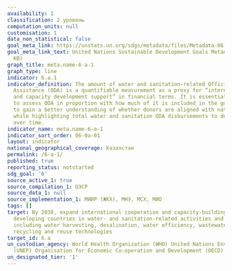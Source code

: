 ```yaml
---
availability: 1
classification: 2 уровень
computation_units: null
customisation: 1
data_non_statistical: false
goal_meta_link: https://unstats.un.org/sdgs/metadata/files/Metadata-06-0A-01.pdf
goal_meta_link_text: United Nations Sustainable Development Goals Metadata (PDF 398
  KB)
graph_title: meta.name-6-a-1
graph_type: line
indicator: 6.a.1
indicator_definition: The amount of water and sanitation-related Official Development
  Assistance (ODA) is a quantifiable measurement as a proxy for “international cooperation
  and capacity development support” in financial terms. It is essential to be able
  to assess ODA in proportion with how much of it is included in the government budget
  to gain a better understanding of whether donors are aligned with national governments
  while highlighting total water and sanitation ODA disbursements to developing countries
  over time.
indicator_name: meta.name-6-a-1
indicator_sort_order: 06-0a-01
layout: indicator
national_geographical_coverage: Казахстан
permalink: /6-a-1/
published: true
reporting_status: notstarted
sdg_goal: '6'
source_active_1: true
source_compilation_1: ОЭСР
source_data_1: null
source_implementation_1: МИИР (ЖКХ), МНЭ, МСХ, МИО
tags: []
target: By 2030, expand international cooperation and capacity-building support to
  developing countries in water- and sanitation-related activities and programmes,
  including water harvesting, desalination, water efficiency, wastewater treatment,
  recycling and reuse technologies
target_id: 6.a
un_custodian_agency: World Health Organization (WHO) United Nations Environment Programme
  (UNEP) Organisation for Economic Co-operation and Development (OECD)
un_designated_tier: '1'
---
```

